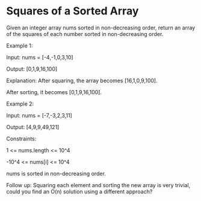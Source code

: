 # Squares of a Sorted Array

Given an integer array nums sorted in non-decreasing order, return an array of the squares of each number sorted in non-decreasing order.

 

Example 1:

Input: nums = [-4,-1,0,3,10]

Output: [0,1,9,16,100]

Explanation: After squaring, the array becomes [16,1,0,9,100].


After sorting, it becomes [0,1,9,16,100].

Example 2:


Input: nums = [-7,-3,2,3,11]

Output: [4,9,9,49,121]





Constraints:



1 <= nums.length <= 10^4

-10^4 <= nums[i] <= 10^4

nums is sorted in non-decreasing order.





Follow up: Squaring each element and sorting the new array is very trivial, could you find an O(n) solution using a different approach?

